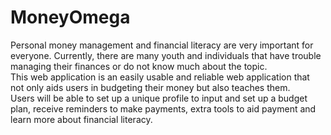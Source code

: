 # MoneyOmega
 Personal money management and financial literacy are very important for everyone.
 Currently, there are many youth and individuals that have trouble managing their finances or do not know much about the topic. <br>
 This web application is an easily usable and reliable web application that not only aids users in budgeting their money but also teaches them. <br>
 Users will be able to set up a unique profile to input and set up a budget plan, receive reminders to make payments, extra tools to aid payment and learn more about financial literacy. 
